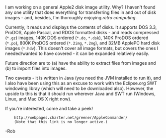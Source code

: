 I am working on a general Apple2 disk image utility. Why? I haven't found any one utility that does everything for transferring files in and out of disk images - and, besides, I'm thoroughly enjoying _retro computing_.

Currently, it reads and displays the contents of disks. It supports DOS 3.3, ProDOS, Apple Pascal, and RDOS formatted disks - and reads compressed (`*.gz`) images, 140K DOS ordered (`*.do`, `*.dsk`), 140K ProDOS ordered (`*.po`), 800K ProDOS ordered (`*.2img`, `*.2mg`), and 32MB ApplePC hard disk images (`*.hdv`). This doesn't cover all image formats, but covers the ones I needed/wanted to have covered - it can be expanded relatively easily.

Future direction are to (a) have the ability to extract files from images and (b) to import files into images.

Two caveats - it is written in Java (you need the JVM installed to run it), and I also have been using this as an excuse to work with the Eclipse.org SWT windowing libray (which will need to be downloaded also). However, the upside to this is that it should run wherever Java and SWT run (Windows, Linux, and Mac OS X right now).

If you're interested, come and take a peek!

        http://webpages.charter.net/greener/AppleCommander/
        (Note that this link is no longer active.)

-Rob
